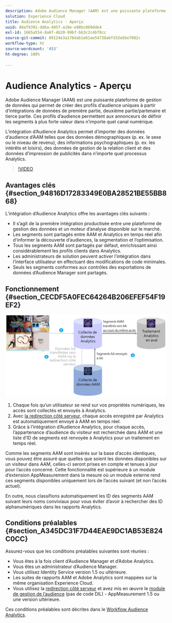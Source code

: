 ```yaml
---
description: Adobe Audience Manager (AAM) est une puissante plateforme de gestion de données qui permet de créer des profils d’audience uniques à partir d’intégrations de données de première partie, deuxième partie/partenaire et tierce partie. Ces profils d’audience permettent aux annonceurs de définir les segments à plus forte valeur dans n’importe quel canal numérique.
solution: Experience Cloud
title: Audience Analytics - Aperçu
uuid: 86ef9391-dd6a-495f-a10e-e98bc069dde4
exl-id: 1665a554-8a6f-4b20-99b7-bb3c2c4bf8cc
source-git-commit: 09124e3a176dab1e61ae54738abfd33e5be7082c
workflow-type: ht
source-wordcount: '453'
ht-degree: 100%

---
```


# Audience Analytics - Aperçu

Adobe Audience Manager (AAM) est une puissante plateforme de gestion de données qui permet de créer des profils d’audience uniques à partir d’intégrations de données de première partie, deuxième partie/partenaire et tierce partie. Ces profils d’audience permettent aux annonceurs de définir les segments à plus forte valeur dans n’importe quel canal numérique.

L’intégration d’Audience Analytics permet d’importer des données d’audience d’AAM telles que des données démographiques (p. ex. le sexe ou le niveau de revenu), des informations psychographiques (p. ex. les intérêts et loisirs), des données de gestion de la relation client et des données d’impression de publicités dans n’importe quel processus Analytics.

>[!VIDEO](https://video.tv.adobe.com/v/25450/?quality=12)

## Avantages clés  {#section_94816D17283349E0BA28521BE55BB868}

L’intégration d’Audience Analytics offre les avantages clés suivants :

* Il s’agit de la première intégration productisée entre une plateforme de gestion des données et un moteur d’analyse disponible sur le marché.
* Les segments sont partagés entre AAM et Analytics en temps réel afin d’informer la découverte d’audiences, la segmentation et l’optimisation.
* Tous les segments AAM sont partagés par défaut, enrichissant ainsi considérablement les profils clients dans Analytics.
* Les administrateurs de solution peuvent activer l’intégration dans l’interface utilisateur en effectuant des modifications de code minimales.
* Seuls les segments conformes aux contrôles des exportations de données d’Audience Manager sont partagés.

## Fonctionnement {#section_CECDF5A0FEC64264B206EFEF54F19EF2}

![](assets/mc-aud-dataflow.png)

1. Chaque fois qu’un utilisateur se rend sur vos propriétés numériques, les accès sont collectés et envoyés à Analytics.
1. Avec  [la redirection côté serveur](/help/admin/admin/c-server-side-forwarding/ssf.md), chaque accès enregistré par Analytics est automatiquement envoyé à AAM en temps réel.
1. Grâce à l’intégration d’Audience Analytics, pour chaque accès, l’appartenance d’audience du visiteur est recherchée dans AAM et une liste d’ID de segments est renvoyée à Analytics pour un traitement en temps réel.

Comme les segments AAM sont insérés sur la base d’accès identiques, vous pouvez être assuré que quelles que soient les données disponibles sur un visiteur dans AAM, celles-ci seront prises en compte et tenues à jour pour l’accès concerné. Cette fonctionnalité est supérieure à un module d’extension AppMeasurement dans la mesure où un module externe rend ces segments disponibles uniquement lors de l’accès suivant (et non l’accès actuel).

En outre, nous classifions automatiquement les ID des segments AAM suivant leurs noms conviviaux pour vous éviter d’avoir à rechercher des ID alphanumériques dans les rapports Analytics.

## Conditions préalables {#section_A345DC31F7D44EAE9DC1AB53E824C0CC}

Assurez-vous que les conditions préalables suivantes sont réunies :

* Vous êtes à la fois client d’Audience Manager et d’Adobe Analytics.
* Vous êtes un administrateur d’Audience Manager.
* Vous utilisez Identity Service version 1.5 ou ultérieure.
* Les suites de rapports AAM et Adobe Analytics sont mappées sur la même organisation Experience Cloud.
* Vous utilisez la [redirection côté serveur](/help/admin/admin/c-server-side-forwarding/ssf.md) et avez mis en œuvre le [module de gestion de l’audience](https://experienceleague.adobe.com/docs/audience-manager/user-guide/implementation-integration-guides/integration-other-solutions/audience-management-module.html?lang=fr) (pas de code DIL) - AppMeasurement 1.5 ou une version ultérieure.

Ces conditions préalables sont décrites dans le [Workflow Audience Analytics](/help/integrate/c-audience-analytics/c-workflow/audiences-workflow.md).
